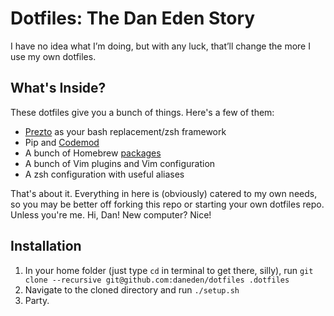 # Dotfiles: The Dan Eden Story

I have no idea what I’m doing, but with any luck, that’ll change the more I use my own dotfiles.

## What's Inside?

These dotfiles give you a bunch of things. Here's a few of them:

- [Prezto](https://github.com/sorin-ionescu/prezto) as your bash replacement/zsh
  framework
- Pip and [Codemod](https://github.com/facebook/codemod)
- A bunch of Homebrew
  [packages](https://github.com/daneden/dotfiles/blob/master/Brewfile)
- A bunch of Vim plugins and Vim configuration
- A zsh configuration with useful aliases

That's about it. Everything in here is (obviously) catered to my own needs, so
you may be better off forking this repo or starting your own dotfiles repo.
Unless you're me. Hi, Dan! New computer? Nice!

## Installation

1. In your home folder (just type `cd` in terminal to get there, silly), run
   `git clone --recursive git@github.com:daneden/dotfiles .dotfiles`
2. Navigate to the cloned directory and run `./setup.sh`
3. Party.
